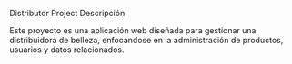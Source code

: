 Distributor Project
Descripción

Este proyecto es una aplicación web diseñada para gestionar una distribuidora de belleza, enfocándose en la administración de productos, usuarios y datos relacionados.
